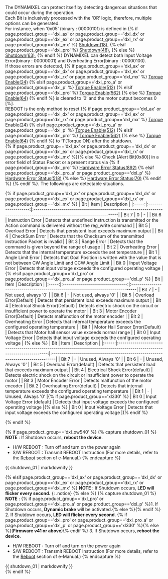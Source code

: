 The DYNAMIXEL can protect itself by detecting dangerous situations that could occur during the operation.  
Each Bit is inclusively processed with the ‘OR’ logic, therefore, multiple options can be generated.  
For instance, when ‘0x05’ (binary : 00000101) is defined in {% if page.product_group=='dxl_ax' or page.product_group=='dxl_dx' or page.product_group=='dxl_ex' or page.product_group=='dxl_rx' or page.product_group=='dxl_mx' %} [Shutdown(18)], {% elsif page.product_group=='dxl_pro' %} [Shutdown(48)], {% else %} [Shutdown(63)], {% endif %} DYNAMIXEL can detect both Input Voltage Error(binary : 00000001) and Overheating Error(binary : 00000100).  
If those errors are detected, {% if page.product_group=='dxl_ax' or page.product_group=='dxl_dx' or page.product_group=='dxl_ex' or page.product_group=='dxl_rx' or page.product_group=='dxl_mx' %} [Torque Enable(24)] {% elsif page.product_group=='dxl_pro_a' or page.product_group=='dxl_p' %} [Torque Enable(512)] {% elsif page.product_group=='dxl_pro' %} [Torque Enable(562)] {% else %} [Torque Enable(64)] {% endif %} is cleared to ‘0’ and the motor output becomes 0 [%].  
REBOOT is the only method to reset {% if page.product_group=='dxl_ax' or page.product_group=='dxl_dx' or page.product_group=='dxl_ex' or page.product_group=='dxl_rx' or page.product_group=='dxl_mx' %} [Torque Enable(24)] {% elsif page.product_group=='dxl_pro_a' or page.product_group=='dxl_p' %} [Torque Enable(512)] {% elsif page.product_group=='dxl_pro' %} [Torque Enable(562)] {% else %} [Torque Enable(64)] {% endif %} to ‘1’(Torque ON) after the shutdown.  
{% if page.product_group=='dxl_ax' or page.product_group=='dxl_dx' or page.product_group=='dxl_ex' or page.product_group=='dxl_rx' or page.product_group=='dxl_mx' %}{% else %} Check [Alert Bit(0x80)] in a error field of Status Packet or a present status via {% if page.product_group=='dxl_pro' %} [Hardware Error Status(892)] {% elsif page.product_group=='dxl_pro_a' or page.product_group=='dxl_p' %} [Hardware Error Status(518)] {% else %} [Hardware Error Status(70)] {% endif %} {% endif %}. The followings are detectable situations. 

{% if page.product_group=='dxl_ax' or page.product_group=='dxl_dx' or page.product_group=='dxl_ex' or page.product_group=='dxl_rx' or page.product_group=='dxl_mx' %}
|  Bit  |        Item         | Description                                                                                                             |
|:-----:|:-------------------:|:------------------------------------------------------------------------------------------------------------------------|
| Bit 7 |          0          | -                                                                                                                       |
| Bit 6 |  Instruction Error  | Detects that undefined Instruction is transmitted or the Action command is delivered without the reg_write command      |
| Bit 5 |   Overload Error    | Detects that persistent load exceeds maximum output                                          |
| Bit 4 |   CheckSum Error    | Detects that the Checksum of the transmitted Instruction Packet is invalid                                              |
| Bit 3 |     Range Error     | Detects that the command is given beyond the range of usage                                                             |
| Bit 2 |  Overheating Error  | Detects that the internal temperature exceeds the set temperature                                                       |
| Bit 1 |  Angle Limit Error  | Detects that Goal Position is written with the value that is not between CW Angle Limit and CCW Angle Limit             |
| Bit 0 | Input Voltage Error | Detects that input voltage exceeds the configured operating voltage                      |
{% elsif page.product_group=='dxl_pro' or page.product_group=='dxl_pro_a' or page.product_group=='dxl_p' %}
|  Bit  |               Item               | Description                                                                     |
|:-----:|:--------------------------------:|:--------------------------------------------------------------------------------|
| Bit 7 |                -                 | Not used, always '0'                                                            |
| Bit 6 |                -                 | Not used, always '0'                                                            |
| Bit 5 |     Overload Error(Default)      | Detects that persistent load exceeds maximum output                              |
| Bit 4 | Electrical Shock Error(Default)  | Detects electric shock on the circuit or insufficient power to operate the motor |
| Bit 3 |   Motor Encoder Error(Default)   | Detects malfunction of the motor encoder                                         |
| Bit 2 |        Overheating Error         | Detects that internal temperature exceeds the configured operating temperature        |
| Bit 1 | Motor Hall Sensor Error(Default) | Detects that Motor hall sensor value exceeds normal range                                    |
| Bit 0 |       Input Voltage Error        | Detects that input voltage exceeds the configured operating voltage                   |
{% else %}
|  Bit  |                                                           Item                                                            | Description                                                                     |
|:-----:|:-------------------------------------------------------------------------------------------------------------------------:|:--------------------------------------------------------------------------------|
| Bit 7 |                                                             -                                                             | Unused, Always '0'                                                              |
| Bit 6 |                                                             -                                                             | Unused, Always '0'                                                              |
| Bit 5 |                                                  Overload Error(default)                                                  | Detects that persistent load that exceeds maximum output                              |
| Bit 4 |                                              Electrical Shock Error(default)                                              | Detects electric shock on the circuit or insufficient power to operate the motor |
| Bit 3 |                                                    Motor Encoder Error                                                    | Detects malfunction of the motor encoder                                         |
| Bit 2 |                                                Overheating Error(default)                                                 | Detects that internal temperature exceeds the configured operating temperature        |
| Bit 1 |                                                             -                                                             | Unused, Always '0'                                                              |{% if page.product_group=='xl330' %}
| Bit 0 |                                                Input Voltage Error (default)                                              | Detects that input voltage exceeds the configured operating voltage                   |{% else %} 
| Bit 0 |                                                   Input Voltage Error                                                     | Detects that input voltage exceeds the configured operating voltage                   |{% endif %}
 
{% endif %}
 
{% if page.product_group=='dxl_xw540' %}
{% capture shutdown_01 %}
**NOTE** : If Shutdown occurs, **reboot the device**.
- H/W REBOOT : Turn off and turn on the power again
- S/W REBOOT : Transmit REBOOT Instruction (For more details, refer to the [Reboot](/docs/en/dxl/protocol2/#reboot) section of e-Manual.)
{% endcapture %}
<div class="notice">{{ shutdown_01 | markdownify }}</div>

{% elsif page.product_group=='dxl_ax' or page.product_group=='dxl_dx' or page.product_group=='dxl_ex' or page.product_group=='dxl_rx' or page.product_group=='dxl_mx' %}
**NOTE** : If Shutdown occurs, **LED will flicker every second.**
{: .notice}
{% else %}
{% capture shutdown_01 %}
**NOTE** : 
{% if page.product_group=='dxl_pro' or page.product_group=='dxl_pro_a' or page.product_group=='dxl_p' %}1. If Shutdown occurs, **Dynamic brake** will be activated.{% else %}{% endif %}
2. If Shutdown occurs, **LED will flicker every second**. {% if page.product_group=='dxl_pro' or page.product_group=='dxl_pro_a' or page.product_group=='dxl_p' or page.product_group=='xl330' %}{% else %}(**Firmware v41 or above**){% endif %}
3. If Shutdown occurs, **reboot the device**.
- H/W REBOOT : Turn off and turn on the power again
- S/W REBOOT : Transmit REBOOT Instruction (For more details, refer to the [Reboot](/docs/en/dxl/protocol2/#reboot) section of e-Manual.)
{% endcapture %}
<div class="notice">{{ shutdown_01 | markdownify }}</div>
{% endif %}

[Shutdown(18)]: #shutdown 
[Shutdown(48)]: #shutdown 
[Shutdown(63)]: #shutdown
[Torque Enable(24)]: #torque-enable
[Torque Enable(64)]: #torque-enable
[Torque Enable(512)]: #torque-enable
[Torque Enable(562)]: #torque-enable
[Hardware Error Status(70)]: #hardware-error-status
[Hardware Error Status(518)]: #hardware-error-status
[Hardware Error Status(892)]: #hardware-error-status
